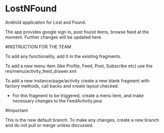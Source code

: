 # LostNFound
Android application for Lost and Found.

The app provides google sign in, post found items, browse feed at the moment. Further changes will be updated here.

#INSTRUCTION FOR THE TEAM

To add any functionality, add it in the existing fragments.

To add a new menu item (like Profile, Feed, Post, Subscribe etc) use the res/menu/activity_feed_drawer.xml

To add a new instance/page/activity create a new blank fragment with factory methods, call backs and create layout checked.
  - For this fragment to be triggered, create a menu item, and make necessary changes to the FeedActivity.java

#Important

This is the new default branch. To make any changes, create a new branch and do not pull or merge unless discussed.
